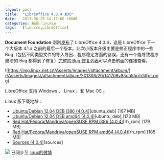 ```yaml
---
layout: post
title:	"LibreOffice 4.0.4 发布"
date:	2013-06-20 14:17:00 +0800 
categories:	新闻 linuxcn 
tags:	[linuxcn,LibreOffice]
---
```



**Document Foundation** 刚刚[发布](http://blog.documentfoundation.org/2013/06/19/the-document-foundation-announces-libreoffice-4-0-4/)了 LibreOffice 4.0.4，这是 LibreOffice 下一个大版本 4.1.x 之前的最后一个版本。此次小版本升级主要是修正程序中的一些 Bug（包括不同类型文件的导入导出、程序稳定方面的错误，还有一个能导致程序崩溃的 Bug 都得到了修复）[完整的 Bug 修复列表](https://wiki.documentfoundation.org/Releases/4.0.4/RC1)可以点击前面的连接查看。


![https://img.linux.net.cn/Asserts/Images//attachment/album/](/Asserts/Images//attachment/album/201306/20/141708v85oa55rrtr5tfpt.png)


LibreOffice 支持 Windows 、 Linux 、和 Mac OS 。


Linux 版下载地址：


* [Ubuntu/Debian 12.04 DEB i386 (4.0.4)](http://download.documentfoundation.org/libreoffice/stable/4.0.4/deb/x86/LibreOffice_4.0.4_Linux_x86_deb.tar.gz)[ubuntu\_deb] [167 MB]
* [Ubuntu/Debian 12.04 DEB amd64 (4.0.4)](http://download.documentfoundation.org/libreoffice/stable/4.0.4/deb/x86_64/LibreOffice_4.0.4_Linux_x86-64_deb.tar.gz)[ubuntu\_deb] [173 MB]
* [Red Hat/Fedora/Mandriva/openSUSE RPM i386 (4.0.4)](http://download.documentfoundation.org/libreoffice/stable/4.0.4/rpm/x86/LibreOffice_4.0.4_Linux_x86_rpm.tar.gz)[rh\_rpm] [179 MB]
* [Red Hat/Fedora/Mandriva/openSUSE RPM amd64 (4.0.4)](http://download.documentfoundation.org/libreoffice/stable/4.0.4/rpm/x86_64/LibreOffice_4.0.4_Linux_x86-64_rpm.tar.gz)[rh\_rpm] [185 MB]
* [Sources (4.0.4)](http://www.libreoffice.org/download/?type=src&version=4.0.4)[sources]


![](https://img.linux.net.cn/xwb/images/bgimg/icon_logo.png) 已同步至 [linux的微博](http://weibo.com/1772191555/zCimi3Deo)
